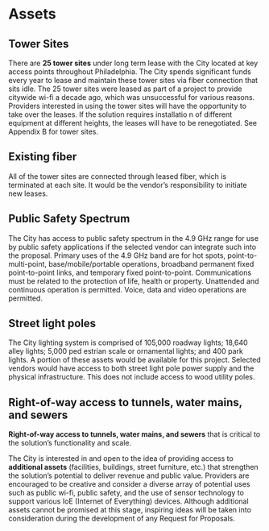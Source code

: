 # Assets

## Tower Sites

There are **25 tower sites** under long term lease with the City located at key access points throughout Philadelphia. The City spends significant funds every year to lease and maintain these tower sites via fiber connection that sits idle. The 25 tower sites were leased as part of a project to provide citywide wi-fi a decade ago, which was unsuccessful for various reasons. Providers interested in using the tower sites will have the opportunity to take over the leases. If the solution requires installatio n of different equipment at different heights, the leases will have to be renegotiated. See Appendix B for tower sites.

## Existing fiber

All of the tower sites are connected through leased fiber, which is terminated at each site. It would be the vendor’s responsibility to initiate new leases.

## Public Safety Spectrum

The City has access to public safety spectrum in the 4.9 GHz range for use by public safety applications if the selected vendor can integrate such into the proposal. Primary uses of the 4.9 GHz band are for hot spots, point-to-multi-point, base/mobile/portable operations, broadband permanent fixed point-to-point links, and temporary fixed point-to-point. Communications must be related to the protection of life, health or property. Unattended and continuous operation is permitted. Voice, data and video operations are permitted.

## Street light poles

The City lighting system is comprised of 105,000 roadway lights; 18,640 alley lights; 5,000 ped estrian scale or ornamental lights; and 400 park lights. A portion of these assets would be available for this project. Selected vendors would have access to both street light pole power supply and the physical infrastructure. This does not include access to wood utility poles.

## Right-of-way access to tunnels, water mains, and sewers

**Right-of-way access to tunnels, water mains, and sewers** that is critical to the solution’s functionality and scale.

The City is interested in and open to the idea of providing access to **additional assets** (facilities, buildings, street furniture, etc.) that strengthen the solution’s potential to deliver revenue and public value. Providers are encouraged to be creative and consider a diverse array of potential uses such as public wi-fi, public safety, and the use of sensor technology to support various IoE (Internet of Everything) devices. Although additional assets cannot be promised at this stage, inspiring ideas will be taken into consideration during the development of any Request for Proposals.